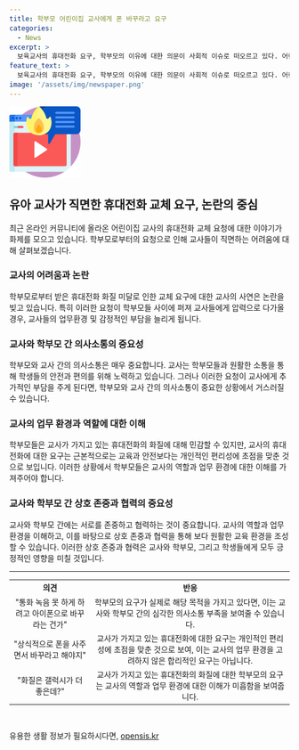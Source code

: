 ```yaml
---
title: 학부모 어린이집 교사에게 폰 바꾸라고 요구
categories:
  - News
excerpt: >
  보육교사의 휴대전화 요구, 학부모의 이유에 대한 의문이 사회적 이슈로 떠오르고 있다. 어린이집 교사가 학부모로부터 갤럭시를 아이폰으로 바꾸라는 요청을 받아 곤혹스러워하는 상황이 공유되며, 누리꾼들은 이에 관한 다양한 의견을 나누고 있다. 노출된 사례로부터 학부모의 요구와 교사의 업무 환경에 대한 관심이 높아지고 있다.
feature_text: >
  보육교사의 휴대전화 요구, 학부모의 이유에 대한 의문이 사회적 이슈로 떠오르고 있다. 어린이집 교사가 학부모로부터 갤럭시를 아이폰으로 바꾸라는 요청을 받아 곤혹스러워하는 상황이 공유되며, 누리꾼들은 이에 관한 다양한 의견을 나누고 있다. 노출된 사례로부터 학부모의 요구와 교사의 업무 환경에 대한 관심이 높아지고 있다.
image: '/assets/img/newspaper.png'
---
```


<p><img src="/assets/img/news.png" alt="rentncar 속보" /></p>

<h2 data-ke-size="size26">유아 교사가 직면한 휴대전화 교체 요구, 논란의 중심</h2>

<p data-ke-size="size16">최근 온라인 커뮤니티에 올라온 어린이집 교사의 휴대전화 교체 요청에 대한 이야기가 화제를 모으고 있습니다. 학부모로부터의 요청으로 인해 교사들이 직면하는 어려움에 대해 살펴보겠습니다.</p>

<h3>교사의 어려움과 논란</h3>

<p data-ke-size="size16">학부모로부터 받은 휴대전화 화질 미달로 인한 교체 요구에 대한 교사의 사연은 논란을 빚고 있습니다. 특히 이러한 요청이 학부모들 사이에 퍼져 교사들에게 압력으로 다가올 경우, 교사들의 업무환경 및 감정적인 부담을 늘리게 됩니다.</p>

<h3>교사와 학부모 간 의사소통의 중요성</h3>

<p data-ke-size="size16">학부모와 교사 간의 의사소통은 매우 중요합니다. 교사는 학부모들과 원활한 소통을 통해 학생들의 안전과 편의를 위해 노력하고 있습니다. 그러나 이러한 요청이 교사에게 추가적인 부담을 주게 된다면, 학부모와 교사 간의 의사소통이 중요한 상황에서 거스러질 수 있습니다.</p>

<h3>교사의 업무 환경과 역할에 대한 이해</h3>

<p data-ke-size="size16">학부모들은 교사가 가지고 있는 휴대전화의 화질에 대해 민감할 수 있지만, 교사의 휴대전화에 대한 요구는 근본적으로는 교육과 안전보다는 개인적인 편리성에 초점을 맞춘 것으로 보입니다. 이러한 상황에서 학부모들은 교사의 역할과 업무 환경에 대한 이해를 가져주어야 합니다.</p>

<h3>교사와 학부모 간 상호 존중과 협력의 중요성</h3>

<p data-ke-size="size16">교사와 학부모 간에는 서로를 존중하고 협력하는 것이 중요합니다. 교사의 역할과 업무 환경을 이해하고, 이를 바탕으로 상호 존중과 협력을 통해 보다 원활한 교육 환경을 조성할 수 있습니다. 이러한 상호 존중과 협력은 교사와 학부모, 그리고 학생들에게 모두 긍정적인 영향을 미칠 것입니다.</p>

<hr>

<table>
  <tr>
    <th style="text-align: center;">의견</th>
    <th style="text-align: center;">반응</th>
  </tr>
  <tr>
    <td style="text-align: center;">"통화 녹음 못 하게 하려고 아이폰으로 바꾸라는 건가"</td>
    <td style="text-align: center;">학부모의 요구가 실제로 해당 목적을 가지고 있다면, 이는 교사와 학부모 간의 심각한 의사소통 부족을 보여줄 수 있습니다.</td>
  </tr>
  <tr>
    <td style="text-align: center;">"상식적으로 폰을 사주면서 바꾸라고 해야지"</td>
    <td style="text-align: center;">교사가 가지고 있는 휴대전화에 대한 요구는 개인적인 편리성에 초점을 맞춘 것으로 보여, 이는 교사의 업무 환경을 고려하지 않은 합리적인 요구는 아닙니다.</td>
  </tr>
  <tr>
    <td style="text-align: center;">"화질은 갤럭시가 더 좋은데?"</td>
    <td style="text-align: center;">교사가 가지고 있는 휴대전화의 화질에 대한 학부모의 요구는 교사의 역할과 업무 환경에 대한 이해가 미흡함을 보여줍니다.</td>
  </tr>
</table>

<p data-ke-size="size16">&nbsp;</p>
유용한 생활 정보가 필요하시다면, <a href="https://opensis.kr" rel="dofollow">opensis.kr</a>


